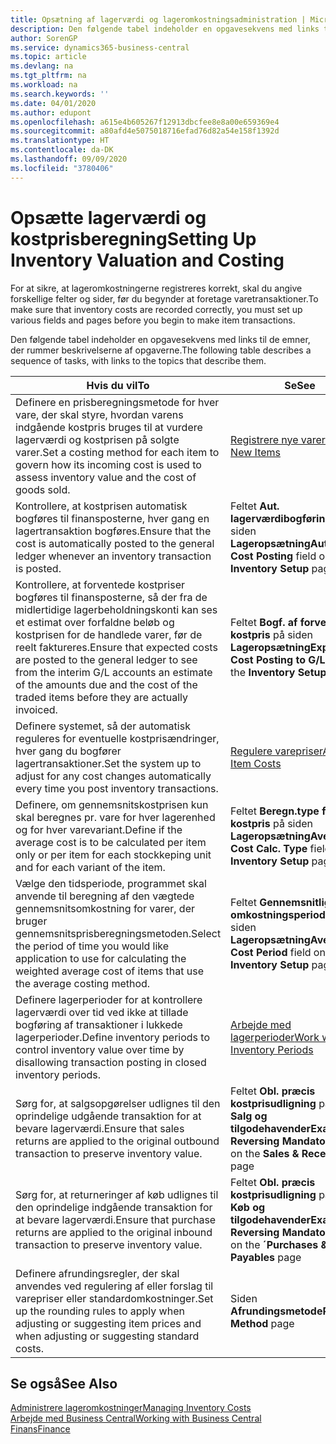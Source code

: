 ```yaml
---
title: Opsætning af lagerværdi og lageromkostningsadministration | Microsoft Docs
description: Den følgende tabel indeholder en opgavesekvens med links til de emner, der rummer beskrivelserne af opgaverne.
author: SorenGP
ms.service: dynamics365-business-central
ms.topic: article
ms.devlang: na
ms.tgt_pltfrm: na
ms.workload: na
ms.search.keywords: ''
ms.date: 04/01/2020
ms.author: edupont
ms.openlocfilehash: a615e4b605267f12913dbcfee8e8a00e659369e4
ms.sourcegitcommit: a80afd4e5075018716efad76d82a54e158f1392d
ms.translationtype: HT
ms.contentlocale: da-DK
ms.lasthandoff: 09/09/2020
ms.locfileid: "3780406"
---
```

# <a name="setting-up-inventory-valuation-and-costing"></a><span data-ttu-id="f545c-103">Opsætte lagerværdi og kostprisberegning</span><span class="sxs-lookup"><span data-stu-id="f545c-103">Setting Up Inventory Valuation and Costing</span></span>
<span data-ttu-id="f545c-104">For at sikre, at lageromkostningerne registreres korrekt, skal du angive forskellige felter og sider, før du begynder at foretage varetransaktioner.</span><span class="sxs-lookup"><span data-stu-id="f545c-104">To make sure that inventory costs are recorded correctly, you must set up various fields and pages before you begin to make item transactions.</span></span>

<span data-ttu-id="f545c-105">Den følgende tabel indeholder en opgavesekvens med links til de emner, der rummer beskrivelserne af opgaverne.</span><span class="sxs-lookup"><span data-stu-id="f545c-105">The following table describes a sequence of tasks, with links to the topics that describe them.</span></span>

|<span data-ttu-id="f545c-106">**Hvis du vil**</span><span class="sxs-lookup"><span data-stu-id="f545c-106">**To**</span></span>|<span data-ttu-id="f545c-107">**Se**</span><span class="sxs-lookup"><span data-stu-id="f545c-107">**See**</span></span>|  
|------------|-------------|  
|<span data-ttu-id="f545c-108">Definere en prisberegningsmetode for hver vare, der skal styre, hvordan varens indgående kostpris bruges til at vurdere lagerværdi og kostprisen på solgte varer.</span><span class="sxs-lookup"><span data-stu-id="f545c-108">Set a costing method for each item to govern how its incoming cost is used to assess inventory value and the cost of goods sold.</span></span>|[<span data-ttu-id="f545c-109">Registrere nye varer</span><span class="sxs-lookup"><span data-stu-id="f545c-109">Register New Items</span></span>](inventory-how-register-new-items.md)|  
|<span data-ttu-id="f545c-110">Kontrollere, at kostprisen automatisk bogføres til finansposterne, hver gang en lagertransaktion bogføres.</span><span class="sxs-lookup"><span data-stu-id="f545c-110">Ensure that the cost is automatically posted to the general ledger whenever an inventory transaction is posted.</span></span>|<span data-ttu-id="f545c-111">Feltet **Aut. lagerværdibogføring** på siden **Lageropsætning**</span><span class="sxs-lookup"><span data-stu-id="f545c-111">**Automatic Cost Posting** field on the **Inventory Setup** page</span></span>|  
|<span data-ttu-id="f545c-112">Kontrollere, at forventede kostpriser bogføres til finansposterne, så der fra de midlertidige lagerbeholdningskonti kan ses et estimat over forfaldne beløb og kostprisen for de handlede varer, før de reelt faktureres.</span><span class="sxs-lookup"><span data-stu-id="f545c-112">Ensure that expected costs are posted to the general ledger to see from the interim G/L accounts an estimate of the amounts due and the cost of the traded items before they are actually invoiced.</span></span>|<span data-ttu-id="f545c-113">Feltet **Bogf. af forventet kostpris** på siden **Lageropsætning**</span><span class="sxs-lookup"><span data-stu-id="f545c-113">**Expected Cost Posting to G/L** field on the **Inventory Setup** page</span></span>|  
|<span data-ttu-id="f545c-114">Definere systemet, så der automatisk reguleres for eventuelle kostprisændringer, hver gang du bogfører lagertransaktioner.</span><span class="sxs-lookup"><span data-stu-id="f545c-114">Set the system up to adjust for any cost changes automatically every time you post inventory transactions.</span></span>|[<span data-ttu-id="f545c-115">Regulere varepriser</span><span class="sxs-lookup"><span data-stu-id="f545c-115">Adjust Item Costs</span></span>](inventory-how-adjust-item-costs.md)|  
|<span data-ttu-id="f545c-116">Definere, om gennemsnitskostprisen kun skal beregnes pr. vare for hver lagerenhed og for hver varevariant.</span><span class="sxs-lookup"><span data-stu-id="f545c-116">Define if the average cost is to be calculated per item only or per item for each stockkeping unit and for each variant of the item.</span></span>|<span data-ttu-id="f545c-117">Feltet **Beregn.type for gnsn. kostpris** på siden **Lageropsætning**</span><span class="sxs-lookup"><span data-stu-id="f545c-117">**Average Cost Calc. Type** field on the **Inventory Setup** page</span></span>|  
|<span data-ttu-id="f545c-118">Vælge den tidsperiode, programmet skal anvende til beregning af den vægtede gennemsnitsomkostning for varer, der bruger gennemsnitsprisberegningsmetoden.</span><span class="sxs-lookup"><span data-stu-id="f545c-118">Select the period of time you would like application to use for calculating the weighted average cost of items that use the average costing method.</span></span>|<span data-ttu-id="f545c-119">Feltet **Gennemsnitlig omkostningsperiode** på siden **Lageropsætning**</span><span class="sxs-lookup"><span data-stu-id="f545c-119">**Average Cost Period** field on the **Inventory Setup** page</span></span>|  
|<span data-ttu-id="f545c-120">Definere lagerperioder for at kontrollere lagerværdi over tid ved ikke at tillade bogføring af transaktioner i lukkede lagerperioder.</span><span class="sxs-lookup"><span data-stu-id="f545c-120">Define inventory periods to control inventory value over time by disallowing transaction posting in closed inventory periods.</span></span>|[<span data-ttu-id="f545c-121">Arbejde med lagerperioder</span><span class="sxs-lookup"><span data-stu-id="f545c-121">Work with Inventory Periods</span></span>](finance-how-to-work-with-inventory-periods.md)|  
|<span data-ttu-id="f545c-122">Sørg for, at salgsopgørelser udlignes til den oprindelige udgående transaktion for at bevare lagerværdi.</span><span class="sxs-lookup"><span data-stu-id="f545c-122">Ensure that sales returns are applied to the original outbound transaction to preserve inventory value.</span></span>|<span data-ttu-id="f545c-123">Feltet **Obl. præcis kostprisudligning** på siden **Salg og tilgodehavender**</span><span class="sxs-lookup"><span data-stu-id="f545c-123">**Exact Cost Reversing Mandatory** field on the **Sales & Receivables** page</span></span>|  
|<span data-ttu-id="f545c-124">Sørg for, at returneringer af køb udlignes til den oprindelige indgående transaktion for at bevare lagerværdi.</span><span class="sxs-lookup"><span data-stu-id="f545c-124">Ensure that purchase returns are applied to the original inbound transaction to preserve inventory value.</span></span>|<span data-ttu-id="f545c-125">Feltet **Obl. præcis kostprisudligning** på siden **Køb og tilgodehavender**</span><span class="sxs-lookup"><span data-stu-id="f545c-125">**Exact Cost Reversing Mandatory** field on the **´Purchases & Payables** page</span></span>|
|<span data-ttu-id="f545c-126">Definere afrundingsregler, der skal anvendes ved regulering af eller forslag til varepriser eller standardomkostninger.</span><span class="sxs-lookup"><span data-stu-id="f545c-126">Set up the rounding rules to apply when adjusting or suggesting item prices and when adjusting or suggesting standard costs.</span></span>|<span data-ttu-id="f545c-127">Siden **Afrundingsmetode**</span><span class="sxs-lookup"><span data-stu-id="f545c-127">**Rounding Method** page</span></span>|  

## <a name="see-also"></a><span data-ttu-id="f545c-128">Se også</span><span class="sxs-lookup"><span data-stu-id="f545c-128">See Also</span></span>  
[<span data-ttu-id="f545c-129">Administrere lageromkostninger</span><span class="sxs-lookup"><span data-stu-id="f545c-129">Managing Inventory Costs</span></span>](finance-manage-inventory-costs.md)  
[<span data-ttu-id="f545c-130">Arbejde med Business Central</span><span class="sxs-lookup"><span data-stu-id="f545c-130">Working with Business Central</span></span>](ui-work-product.md)  
[<span data-ttu-id="f545c-131">Finans</span><span class="sxs-lookup"><span data-stu-id="f545c-131">Finance</span></span>](finance.md)  
